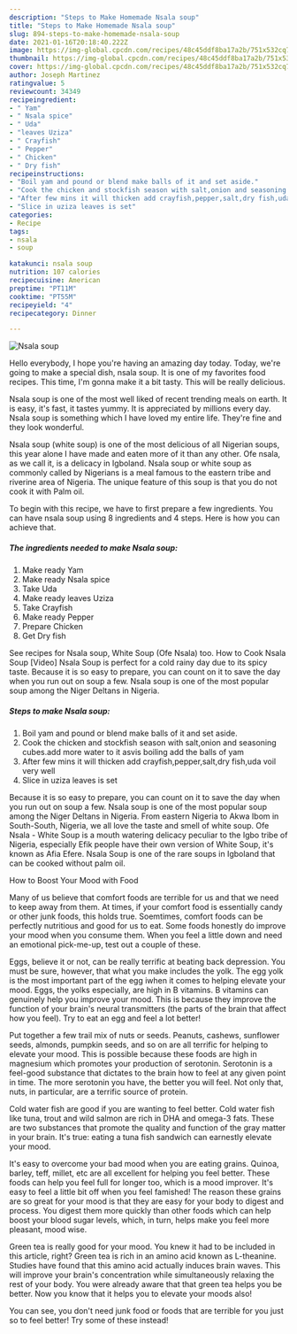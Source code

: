```yaml
---
description: "Steps to Make Homemade Nsala soup"
title: "Steps to Make Homemade Nsala soup"
slug: 894-steps-to-make-homemade-nsala-soup
date: 2021-01-16T20:18:40.222Z
image: https://img-global.cpcdn.com/recipes/48c45ddf8ba17a2b/751x532cq70/nsala-soup-recipe-main-photo.jpg
thumbnail: https://img-global.cpcdn.com/recipes/48c45ddf8ba17a2b/751x532cq70/nsala-soup-recipe-main-photo.jpg
cover: https://img-global.cpcdn.com/recipes/48c45ddf8ba17a2b/751x532cq70/nsala-soup-recipe-main-photo.jpg
author: Joseph Martinez
ratingvalue: 5
reviewcount: 34349
recipeingredient:
- " Yam"
- " Nsala spice"
- " Uda"
- "leaves Uziza"
- " Crayfish"
- " Pepper"
- " Chicken"
- " Dry fish"
recipeinstructions:
- "Boil yam and pound or blend make balls of it and set aside."
- "Cook the chicken and stockfish season with salt,onion and seasoning cubes.add more water to it asvis boiling add the balls of yam"
- "After few mins it will thicken add crayfish,pepper,salt,dry fish,uda voil very well"
- "Slice in uziza leaves is set"
categories:
- Recipe
tags:
- nsala
- soup

katakunci: nsala soup 
nutrition: 107 calories
recipecuisine: American
preptime: "PT11M"
cooktime: "PT55M"
recipeyield: "4"
recipecategory: Dinner

---
```



![Nsala soup](https://img-global.cpcdn.com/recipes/48c45ddf8ba17a2b/751x532cq70/nsala-soup-recipe-main-photo.jpg)

Hello everybody, I hope you're having an amazing day today. Today, we're going to make a special dish, nsala soup. It is one of my favorites food recipes. This time, I'm gonna make it a bit tasty. This will be really delicious.

Nsala soup is one of the most well liked of recent trending meals on earth. It is easy, it's fast, it tastes yummy. It is appreciated by millions every day. Nsala soup is something which I have loved my entire life. They're fine and they look wonderful.

Nsala soup (white soup) is one of the most delicious of all Nigerian soups, this year alone I have made and eaten more of it than any other. Ofe nsala, as we call it, is a delicacy in Igboland. Nsala soup or white soup as commonly called by Nigerians is a meal famous to the eastern tribe and riverine area of Nigeria. The unique feature of this soup is that you do not cook it with Palm oil.


To begin with this recipe, we have to first prepare a few ingredients. You can have nsala soup using 8 ingredients and 4 steps. Here is how you can achieve that.

<!--inarticleads1-->

##### The ingredients needed to make Nsala soup:

1. Make ready  Yam
1. Make ready  Nsala spice
1. Take  Uda
1. Make ready leaves Uziza
1. Take  Crayfish
1. Make ready  Pepper
1. Prepare  Chicken
1. Get  Dry fish


See recipes for Nsala soup, White Soup (Ofe Nsala) too. How to Cook Nsala Soup [Video] Nsala Soup is perfect for a cold rainy day due to its spicy taste. Because it is so easy to prepare, you can count on it to save the day when you run out on soup a few. Nsala soup is one of the most popular soup among the Niger Deltans in Nigeria. 

<!--inarticleads2-->

##### Steps to make Nsala soup:

1. Boil yam and pound or blend make balls of it and set aside.
1. Cook the chicken and stockfish season with salt,onion and seasoning cubes.add more water to it asvis boiling add the balls of yam
1. After few mins it will thicken add crayfish,pepper,salt,dry fish,uda voil very well
1. Slice in uziza leaves is set


Because it is so easy to prepare, you can count on it to save the day when you run out on soup a few. Nsala soup is one of the most popular soup among the Niger Deltans in Nigeria. From eastern Nigeria to Akwa Ibom in South-South, Nigeria, we all love the taste and smell of white soup. Ofe Nsala - White Soup is a mouth watering delicacy peculiar to the Igbo tribe of Nigeria, especially Efik people have their own version of White Soup, it&#39;s known as Afia Efere. Nsala Soup is one of the rare soups in Igboland that can be cooked without palm oil. 

How to Boost Your Mood with Food


Many of us believe that comfort foods are terrible for us and that we need to keep away from them. At times, if your comfort food is essentially candy or other junk foods, this holds true. Soemtimes, comfort foods can be perfectly nutritious and good for us to eat. Some foods honestly do improve your mood when you consume them. When you feel a little down and need an emotional pick-me-up, test out a couple of these.

Eggs, believe it or not, can be really terrific at beating back depression. You must be sure, however, that what you make includes the yolk. The egg yolk is the most important part of the egg iwhen it comes to helping elevate your mood. Eggs, the yolks especially, are high in B vitamins. B vitamins can genuinely help you improve your mood. This is because they improve the function of your brain's neural transmitters (the parts of the brain that affect how you feel). Try to eat an egg and feel a lot better!

Put together a few trail mix of nuts or seeds. Peanuts, cashews, sunflower seeds, almonds, pumpkin seeds, and so on are all terrific for helping to elevate your mood. This is possible because these foods are high in magnesium which promotes your production of serotonin. Serotonin is a feel-good substance that dictates to the brain how to feel at any given point in time. The more serotonin you have, the better you will feel. Not only that, nuts, in particular, are a terrific source of protein.

Cold water fish are good if you are wanting to feel better. Cold water fish like tuna, trout and wild salmon are rich in DHA and omega-3 fats. These are two substances that promote the quality and function of the gray matter in your brain. It's true: eating a tuna fish sandwich can earnestly elevate your mood. 

It's easy to overcome your bad mood when you are eating grains. Quinoa, barley, teff, millet, etc are all excellent for helping you feel better. These foods can help you feel full for longer too, which is a mood improver. It's easy to feel a little bit off when you feel famished! The reason these grains are so great for your mood is that they are easy for your body to digest and process. You digest them more quickly than other foods which can help boost your blood sugar levels, which, in turn, helps make you feel more pleasant, mood wise.

Green tea is really good for your mood. You knew it had to be included in this article, right? Green tea is rich in an amino acid known as L-theanine. Studies have found that this amino acid actually induces brain waves. This will improve your brain's concentration while simultaneously relaxing the rest of your body. You were already aware that that green tea helps you be better. Now you know that it helps you to elevate your moods also!

You can see, you don't need junk food or foods that are terrible for you just so to feel better! Try some of these instead!

